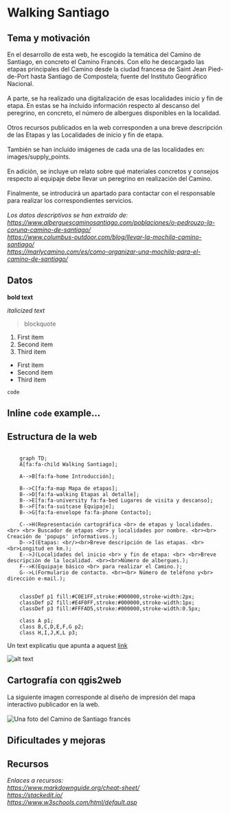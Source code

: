 # Walking Santiago

## Tema y motivación
En el desarrollo de esta web, he escogido la temática del Camino de Santiago, en concreto el Camino Francés. Con ello he descargado las etapas principales del Camino desde la ciudad francesa de Saint Jean Pied-de-Port hasta Santiago de Compostela; fuente del Instituto Geográfico Nacional. 
<br><br>
A parte, se ha realizado una digitalización de esas localidades inicio y fin de etapa. En estas se ha incluido información respecto al descanso del peregrino, en concreto, el número de albergues disponibles en la localidad. 
<br><br>
Otros recursos publicados en la web corresponden a una breve descripción de las Etapas y las Localidades de inicio y fin de etapa. 
<br><br>
También se han incluído imágenes de cada una de las localidades en: images/supply_points.
<br><br>
En adición, se incluye un relato sobre qué materiales concretos y consejos respecto al equipaje debe llevar un peregrino en realización del Camino.
<br><br>
Finalmente, se introducirá un apartado para contactar con el responsable para realizar los correspondientes servicios.
<br><br>
*Los datos descriptivos se han extraído de:* <br>
*https://www.alberguescaminosantiago.com/poblaciones/o-pedrouzo-la-coruna-camino-de-santiago/*  <br>
*https://www.columbus-outdoor.com/blog/llevar-la-mochila-camino-santiago/* <br>
*https://marlycamino.com/es/como-organizar-una-mochila-para-el-camino-de-santiago/*



## Datos 

**bold text**

*italicized text*
> blockquote

1. First item
2. Second item
3. Third item

- First item
- Second item
- Third item

`code`

Inline `code` example...
<br>
---

## Estructura de la web
```mermaid

    graph TD;
    A[fa:fa-child Walking Santiago]; 
    
    A-->B[fa:fa-home Introducción];

    B-->C[fa:fa-map Mapa de etapas];
    B-->D[fa:fa-walking Etapas al detalle];
    B-->E[fa:fa-university fa:fa-bed Lugares de visita y descanso];
    B-->F[fa:fa-suitcase Equipaje];
    B-->G[fa:fa-envelope fa:fa-phone Contacto];

    C-->H(Representación cartográfica <br> de etapas y localidades.<br> <br> Buscador de etapas <br> y localidades por nombre. <br><br> Creación de 'popups' informativos.);
    D-->I(Etapas: <br/><br>Breve descripción de las etapas. <br><br>Longitud en km.);
    E-->J(Localidades del inicio <br> y fin de etapa: <br> <br>Breve descripción de la localidad. <br><br>Número de albergues.);
    F-->K(Equipaje básico <br> para realizar el Camino.);
    G-->L(Formulario de contacto. <br><br> Número de teléfono y<br> dirección e-mail.);


    classDef p1 fill:#C0E1FF,stroke:#000000,stroke-width:2px;
    classDef p2 fill:#E4F0FF,stroke:#000000,stroke-width:1px;
    classDef p3 fill:#FFFAD5,stroke:#000000,stroke-width:0.5px;

    class A p1;
    class B,C,D,E,F,G p2;
    class H,I,J,K,L p3;
```


Un text explicatiu que apunta a aquest [link](https://www.example.com)

![alt text](images/Ways_ofSt._James_in_Europe.png)

## Cartografía con qgis2web
La siguiente imagen corresponde al diseño de impresión del mapa interactivo publicador en la web. 
<br>
<br>
![Una foto del Camino de Santiago francés](./images/icon/map1.png)

## Dificultades y mejoras

## Recursos
*Enlaces a recursos:*<br>
*https://www.markdownguide.org/cheat-sheet/* <br>
*https://stackedit.io/* <br>
*https://www.w3schools.com/html/default.asp*

